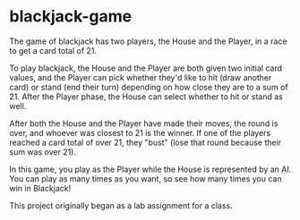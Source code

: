 # blackjack-game

The game of blackjack has two players, the House and the Player, in a race to get a card total of 21.

To play blackjack, the House and the Player are both given two initial card values, and the Player can pick whether they'd like to hit (draw another card) or stand (end their turn) depending on how close they are to a sum of 21. After the Player phase, the House can select whether to hit or stand as well.

After both the House and the Player have made their moves, the round is over, and whoever was closest to 21 is the winner. If one of the players reached a card total of over 21, they "bust" (lose that round because their sum was over 21).

In this game, you play as the Player while the House is represented by an AI. You can play as many times as you want, so see how many times you can win in Blackjack!

This project originally began as a lab assignment for a class.
